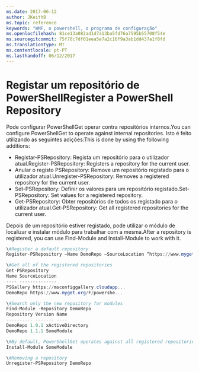 ```yaml
---
ms.date: 2017-06-12
author: JKeithB
ms.topic: reference
keywords: "WMF, o powershell, o programa de configuração"
ms.openlocfilehash: 81ce13a082ad1d7a13ba5fd76a7595b55708f54e
ms.sourcegitcommit: 75f70c7df01eea5e7a2c16f9a3ab1dd437a1f8fd
ms.translationtype: MT
ms.contentlocale: pt-PT
ms.lasthandoff: 06/12/2017
---
```

# <a name="register-a-powershell-repository"></a><span data-ttu-id="b5ea3-102">Registar um repositório de PowerShell</span><span class="sxs-lookup"><span data-stu-id="b5ea3-102">Register a PowerShell Repository</span></span>
<span data-ttu-id="b5ea3-103">Pode configurar PowerShellGet operar contra repositórios internos.</span><span class="sxs-lookup"><span data-stu-id="b5ea3-103">You can configure PowerShellGet to operate against internal repositories.</span></span> <span data-ttu-id="b5ea3-104">Isto é feito utilizando as seguintes adições:</span><span class="sxs-lookup"><span data-stu-id="b5ea3-104">This is done by using the following additions:</span></span>
- <span data-ttu-id="b5ea3-105">Registar-PSRepository: Regista um repositório para o utilizador atual.</span><span class="sxs-lookup"><span data-stu-id="b5ea3-105">Register-PSRepository: Registers a repository for the current user.</span></span>
- <span data-ttu-id="b5ea3-106">Anular o registo PSRepository: Remove um repositório registado para o utilizador atual.</span><span class="sxs-lookup"><span data-stu-id="b5ea3-106">Unregister-PSRepository: Removes a registered repository for the current user.</span></span>
- <span data-ttu-id="b5ea3-107">Set-PSRepository: Definir os valores para um repositório registado.</span><span class="sxs-lookup"><span data-stu-id="b5ea3-107">Set-PSRepository: Set values for a registered repository.</span></span>
- <span data-ttu-id="b5ea3-108">Get-PSRepository: Obter repositórios de todos os registado para o utilizador atual.</span><span class="sxs-lookup"><span data-stu-id="b5ea3-108">Get-PSRepository: Get all registered repositories for the current user.</span></span>

<span data-ttu-id="b5ea3-109">Depois de um repositório estiver registado, pode utilizar o módulo de localizar e instalar módulo para trabalhar com a mesma.</span><span class="sxs-lookup"><span data-stu-id="b5ea3-109">After a repository is registered, you can use Find-Module and Install-Module to work with it.</span></span>

```powershell
\#Register a default repository
Register-PSRepository –Name DemoRepo –SourceLocation “https://www.myget.org/F/powershellgetdemo/api/v2” –PublishLocation “<https://www.myget.org/F/powershellgetdemo/api/v2>/package” –InstallationPolicy –Trusted

\#Get all of the registered repositories
Get-PSRepository
Name SourceLocation
---- --------------
PSGallery https://msconfiggallery.cloudapp...
DemoRepo https://www.myget.org/F/powershe...

\#Search only the new repository for modules
Find-Module -Repository DemoRepo
Repository Version Name
---------- ------- ----
DemoRepo 1.0.1 xActiveDirectory
DemoRepo 1.1.1 SomeModule

\#By default, PowerShellGet operates against all registered repositories when none is specified. In this example, the “SomeModule” module is installed from the DemoRepo.
Install-Module SomeModule

\#Removing a repository
Unregister-PSRepository DemoRepo
```

